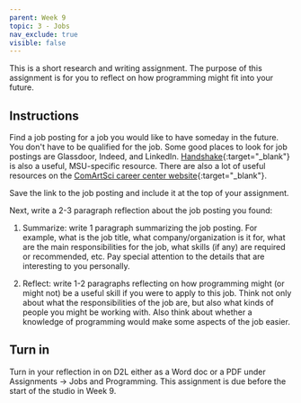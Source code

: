 ```yaml
---
parent: Week 9
topic: 3 - Jobs
nav_exclude: true
visible: false
---
```


This is a short research and writing assignment. The purpose of this assignment is for you to reflect on how programming might fit into your future.

## Instructions

Find a job posting for a job you would like to have someday in the future. You don't have to be qualified for the job. Some good places to look for job postings are Glassdoor, Indeed, and LinkedIn. [Handshake](https://careernetwork.msu.edu/resources/handshake/){:target="_blank"} is also a useful, MSU-specific resource. There are also a lot of useful resources on the [ComArtSci career center website](https://comartsci.msu.edu/student-experience/career-center/career-center-resources){:target="_blank"}. 

Save the link to the job posting and include it at the top of your assignment.

Next, write a 2-3 paragraph reflection about the job posting you found:

1.	Summarize: write 1 paragraph summarizing the job posting. For example, what is the job title, what company/organization is it for, what are the main responsibilities for the job, what skills (if any) are required or recommended, etc. Pay special attention to the details that are interesting to you personally.

2.	Reflect: write 1-2 paragraphs reflecting on how programming might (or might not) be a useful skill if you were to apply to this job. Think not only about what the responsibilities of the job are, but also what kinds of people you might be working with. Also think about whether a knowledge of programming would make some aspects of the job easier.

## Turn in

Turn in your reflection in on D2L either as a Word doc or a PDF under Assignments -> Jobs and Programming. This assignment is due before the start of the studio in Week 9.
